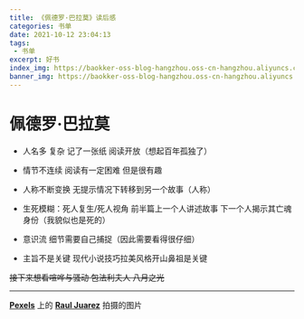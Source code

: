 ```yaml
---
title: 《佩德罗·巴拉莫》读后感
categories: 书单
date: 2021-10-12 23:04:13
tags:
 - 书单
excerpt: 好书
index_img: https://baokker-oss-blog-hangzhou.oss-cn-hangzhou.aliyuncs.com/cdn_for_blog/blog_imgs/pexels-raul-juarez-2388639%20(1).jpg
banner_img: https://baokker-oss-blog-hangzhou.oss-cn-hangzhou.aliyuncs.com/cdn_for_blog/blog_imgs/pexels-raul-juarez-2388639%20(1).jpg
---
```


# 佩德罗·巴拉莫

- 人名多 复杂 记了一张纸 阅读开放（想起百年孤独了）
- 情节不连续 阅读有一定困难 但是很有趣 
- 人称不断变换 无提示情况下转移到另一个故事（人称） 

- 生死模糊：死人复生/死人视角 前半篇上一个人讲述故事 下一个人揭示其亡魂身份（我貌似也是死的）
- 意识流 细节需要自己捕捉（因此需要看得很仔细）
- 主旨不是关键 现代小说技巧拉美风格开山鼻祖是关键



~~接下来想看喧哗与骚动 包法利夫人 八月之光~~



---

**[Pexels](https://www.pexels.com/zh-cn/photo/2388639/?utm_content=attributionCopyText&utm_medium=referral&utm_source=pexels)** 上的 **[Raul Juarez](https://www.pexels.com/zh-cn/@raul-juarez-812352?utm_content=attributionCopyText&utm_medium=referral&utm_source=pexels)** 拍摄的图片

